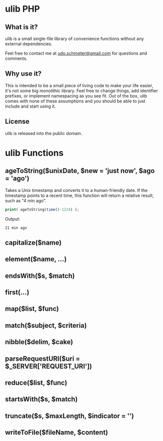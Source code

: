 # ulib PHP

## What is it?

ulib is a small single-file library of convenience functions
without any external dependencies.

Feel free to contact me at udo.schroeter@gmail.com for
questions and comments.

## Why use it?

This is intended to be a small piece of living code to
make your life easier, it's not some big monolithic library.
Feel free to change things, add identifier prefixes, or 
implement namespacing as you see fit. Out of the box, ulib
comes with none of these assumptions and you should be
able to just include and start using it.

## License

ulib is released into the public domain.

# ulib Functions

## ageToString($unixDate, $new = 'just now', $ago = 'ago')

Takes a Unix timestamp and converts it to a human-friendly
date. If the timestamp points to a recent time, this function
will return a relative result, such as "4 min ago".

```PHP
print( ageToString(time()-1234) );
```

Output:
```
21 min ago
```

## capitalize($name)

## element($name, ...)

## endsWith($s, $match)

## first(...)

## map($list, $func)

## match($subject, $criteria)

## nibble($delim, $cake)

## parseRequestURI($uri = $_SERVER['REQUEST_URI'])

## reduce($list, $func)

## startsWith($s, $match)

## truncate($s, $maxLength, $indicator = '')

## writeToFile($fileName, $content)

